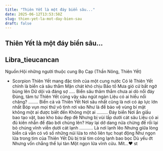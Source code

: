 ```yaml
---
title: "Thiên Yết là một đáy biển sâu..."
date: 2025-06-12T13:53:58Z
slug: thien-yet-la-mot-day-bien-sau
draft: false
---
```


## Thiên Yết là một đáy biển sâu...

## Libra_tieucancan

Nguồn:Hội những người thuộc cung
Bọ Cạp (Thần Nông, Thiên Yết)
- Scorpion
Thiên Yết mang đặc tính của một
cung nước
Có lẽ Thiên Yết chính là biển cả
sâu thẳm
Mặn chát khó chịu
Bão tố
Mưa gió
cứ bất ngờ bùng lên
Dữ dội và đáng sợ
.....
Biển sâu thăm thẳm chưa ai dò
nổi đáy
Đúng, tâm tư Thiên Yết cũng vậy
sâu ngút ngàn
Liệu có ai hiểu nổi chăng?
........
Biển cả và Thiên Yết
Nơi sâu nhất cũng là nơi có áp lực
lớn nhất
Bóp vụn mọi thứ vô tình rơi vào
Như là để bảo vệ vùng bí mật
không một ai được biết đến
Không một ai
.........
Đáy biển
Nơi ẩn giấu bao tạo vật, bao kho
báu đẹp đẽ
Nhưng bị vùi lấp dưới cát sâu
Liệu có ai đủ kiên nhẫn để đào bới
chúng lên?
Hay lại dở dang nửa chừng để rồi
lại bỏ chúng vĩnh viễn dưới cát
lạnh
...........
Là nơi lạnh lẽo
Nhưng giữa lòng biển cả vẫn có
vô số những núi lửa to nhỏ liên
tục hoạt động
Như ngọn lửa trong tim của Thiên
Yết
Dù bị trái tim cóng lạnh bao bọc
Dù yếu ớt
Nhưng vốn chẳng thể lụi tàn
Một ngọn lửa vĩnh cửu.
Mít...♥ st